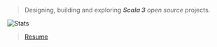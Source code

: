 >Designing, building and exploring ***Scala 3*** *open source* projects.

![Stats](https://github-readme-stats.vercel.app/api?username=objektwerks&show_icons=true&hide_border=true)

>[Resume](https://github.com/objektwerks/resume)

<!-- Top Github annual commit number: ***14,447*** -->
<!-- Top Github monthly commit number: ***1,793*** -->
